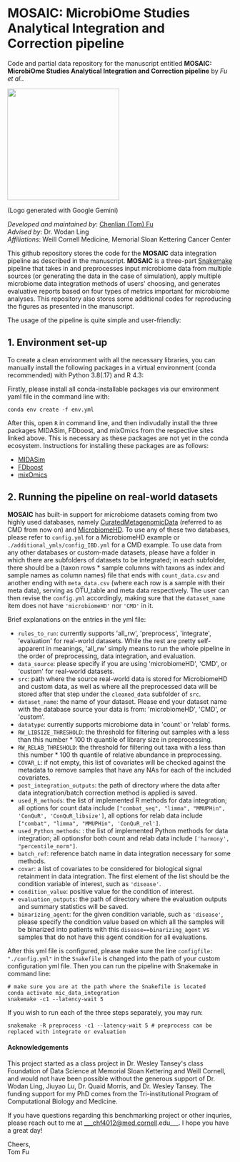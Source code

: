 # MOSAIC: MicrobiOme Studies Analytical Integration and Correction pipeline 
Code and partial data repository for the manuscript entitled __MOSAIC: MicrobiOme Studies Analytical Integration and Correction pipeline__ by _Fu et al._. 


<img src="[https://your-image-url.typ](https://github.com/tommyfuu/MOSAIC/blob/main/logo/MOSAIC_logo.png)e" width="250" height="250">

(Logo generated with Google Gemini)

_Developed and maintained by_:  [Chenlian (Tom) Fu](fcl200089@outlook.com)\
_Advised by_: Dr. Wodan Ling\
_Affiliations_: Weill Cornell Medicine, Memorial Sloan Kettering Cancer Center


This github repository stores the code for the __MOSAIC__ data integration pipeline as described in the manuscript. __MOSAIC__ is a three-part [Snakemake](https://snakemake.readthedocs.io/en/stable/) pipeline that takes in and preprocesses input microbiome data from multiple sources (or generating the data in the case of simulation), apply multiple microbiome data integration methods of users' choosing, and generates evaluative reports based on four types of metrics important for microbiome analyses. This repository also stores some additional codes for reproducing the figures as presented in the manuscript.

The usage of the pipeline is quite simple and user-friendly:

## 1. Environment set-up

To create a clean environment with all the necessary libraries, you can manually install the following packages in a virtual environment (conda recommended) with Python 3.8(.17) and R 4.3:

Firstly, please install all conda-installable packages via our environment yaml file in the command line with:

```
conda env create -f env.yml
```

After this, open `R` in command line, and then indivudally install the three packages MIDASim, FDboost, and mixOmics from the respective sites linked above. This is necessary as these packages are not yet in the conda ecosystem. Instructions for installing these packages are as follows:

- [MIDASim](https://github.com/mengyu-he/MIDASim) 
- [FDboost](https://github.com/boost-R/FDboost)
- [mixOmics](https://bioconductor.org/packages/release/bioc/html/mixOmics.html)


## 2. Running the pipeline on real-world datasets

__MOSAIC__ has built-in support for microbiome datasets coming from two highly used databases, namely [CuratedMetagenomicData](https://waldronlab.io/curatedMetagenomicData/) (referred to as CMD from now on) and [MicrobiomeHD](https://zenodo.org/records/1146764). To use any of these two databases, please refer to `config.yml` for a MicrobiomeHD example or `./additional_ymls/config_IBD.yml` for a CMD example. To use data from any other databases or custom-made datasets, please have a folder in which there are subfolders of datasets to be integrated; in each subfolder, there should be a (taxon rows * sample columns with taxons as index and sample names as column names) file that ends with `count_data.csv` and another ending with `meta_data.csv` (where each row is a sample with their meta data), serving as OTU_table and meta data respectively. The user can then revise the `config.yml` accordingly, making sure that the `dataset_name` item does not have `'microbiomeHD'` nor `'CMD'` in it.

Brief explanations on the entries in the yml file:
- `rules_to_run`: currently supports 'all_rw', 'preprocess', 'integrate', 'evaluation' for real-world datasets. While the rest are pretty self-apparent in meanings, 'all_rw' simply means to run the whole pipeline in the order of preprocessing, data integration, and evaluation.
- `data_source`: please specify if you are using 'microbiomeHD', 'CMD', or 'custom' for real-world datasets.
- `src`: path where the source real-world data is stored for MicrobiomeHD and custom data, as well as where all the preprocessed data will be stored after that step under the `cleaned_data` subfolder of `src`.
- `dataset_name`: the name of your dataset. Please end your dataset name with the database source your data is from: 'microbiomeHD', 'CMD', or 'custom'.
- `datatype`: currently supports microbiome data in 'count' or 'relab' forms.
- `RW_LIBSIZE_THRESHOLD`: the threshold for filtering out samples with a less than this number * 100 th quantile of library size in preprocessing.
- `RW_RELAB_THRESHOLD`: the threshold for filtering out taxa with a less than this number * 100 th quantile of relative abundance in preprocessing.
- `COVAR_L`: if not empty, this list of covariates will be checked against the metadata to remove samples that have any NAs for each of the included covariates.
- `post_integration_outputs`: the path of directory where the data after data integration/batch correction method is applied is saved.
- `used_R_methods`: the list of implemented R methods for data integration; all options for count data include `["combat_seq", "limma", "MMUPHin", 'ConQuR', 'ConQuR_libsize']`, all options for relab data include `["combat", "limma", "MMUPHin", 'ConQuR_rel']`.
- `used_Python_methods`: : the list of implemented Python methods for data integration; all optionsfor both count and relab data include `['harmony', "percentile_norm"]`.
- `batch_ref`: reference batch name in data integration necessary for some methods.
- `covar`: a list of covariates to be considered for biological signal retainment in data integration. The first element of the list should be the condition variable of interest, such as `'disease'`.
- `condition_value`: positive value for the condition of interest.
- `evaluation_outputs`: the path of directory where the evaluation outputs and summary statistics will be saved.
- `binarizing_agent`: for the given condition variable, such as `'disease'`, please specify the condition value based on which all the samples will be binarized into patients with this `disease==binarizing_agent` vs samples that do not have this agent condition for all evaluations.

After this yml file is configured, please make sure the line `configfile: "./config.yml"` in the `Snakefile` is changed into the path of your custom configuration yml file. Then you can run the pipeline with Snakemake in command line:

```
# make sure you are at the path where the Snakefile is located
conda activate mic_data_integration
snakemake -c1 --latency-wait 5
```

If you wish to run each of the three steps separately, you may run:

```
snakemake -R preprocess -c1 --latency-wait 5 # preprocess can be replaced with integrate or evaluation
```


#### Acknowledgements
This project started as a class project in Dr. Wesley Tansey's class Foundation of Data Science at Memorial Sloan Kettering and Weill Cornell, and would not have been possible without the generous support of Dr. Wodan Ling, Jiuyao Lu, Dr. Quaid Morris, and Dr. Wesley Tansey. The funding support for my PhD comes from the Tri-institutional Program of Computational Biology and Medicine.

If you have questions regarding this benchmarking project or other inquries, please reach out to me at ___chf4012@med.cornell.edu___. I hope you have a great day!

Cheers,\
Tom Fu


